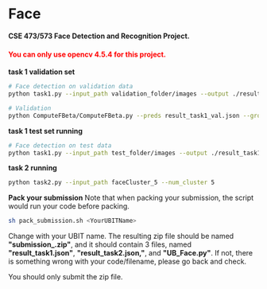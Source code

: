 # Face
**CSE 473/573 Face Detection and Recognition Project.**
#### <font color=red>You can only use opencv 4.5.4 for this project.</font>


**task 1 validation set**
```bash
# Face detection on validation data
python task1.py --input_path validation_folder/images --output ./result_task1_val.json

# Validation
python ComputeFBeta/ComputeFBeta.py --preds result_task1_val.json --groundtruth validation_folder/ground-truth.json
```

**task 1 test set running**

```bash
# Face detection on test data
python task1.py --input_path test_folder/images --output ./result_task1.json
```

**task 2 running**
```bash
python task2.py --input_path faceCluster_5 --num_cluster 5
```

**Pack your submission**
Note that when packing your submission, the script would run your code before packing.
```bash
sh pack_submission.sh <YourUBITName>
```
Change **<YourUBITName>** with your UBIT name.
The resulting zip file should be named **"submission\_<YourUBITName>.zip"**, and it should contain 3 files, named **"result_task1.json"**, **"result_task2.json,"**, and **"UB\_Face.py"**. If not, there is something wrong with your code/filename, please go back and check.

You should only submit the zip file.
